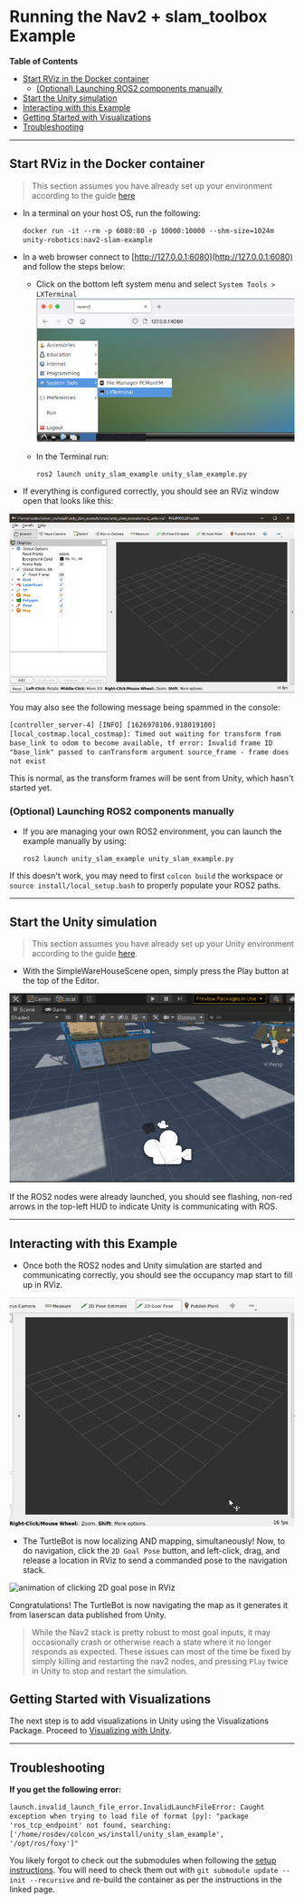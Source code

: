 # Running the Nav2 + slam_toolbox Example

**Table of Contents**
- [Start RViz in the Docker container](#start-rviz-in-the-docker-container)
    - [(Optional) Launching ROS2 components manually](#optional-launching-ros2-components-manually)
- [Start the Unity simulation](#start-the-unity-simulation)
- [Interacting with this Example](#interacting-with-this-example)
- [Getting Started with Visualizations](#getting-started-with-visualizations)
- [Troubleshooting](#troubleshooting)

---

## Start RViz in the Docker container
>This section assumes you have already set up your environment according to the guide [here](dev_env_setup.md)

- In a terminal on your host OS, run the following:

    ```
    docker run -it --rm -p 6080:80 -p 10000:10000 --shm-size=1024m unity-robotics:nav2-slam-example
    ```

- In a web browser connect to [http://127.0.0.1:6080](http://127.0.0.1:6080) and follow the steps below:

    - Click on the bottom left system menu and select `System Tools > LXTerminal`
      ![connecting to the docker container](images/start_docker_vnc.png)

    - In the Terminal run:
      ```
      ros2 launch unity_slam_example unity_slam_example.py
      ```
- If everything is configured correctly, you should see an RViz window open that looks like this:


![Blank, pre-configured RViz window](images/rviz_blank.png)

You may also see the following message being spammed in the console:
```
[controller_server-4] [INFO] [1626978106.918019100] [local_costmap.local_costmap]: Timed out waiting for transform from base_link to odom to become available, tf error: Invalid frame ID "base_link" passed to canTransform argument source_frame - frame does not exist
```
This is normal, as the transform frames will be sent from Unity, which hasn't started yet.

### (Optional) Launching ROS2 components manually
- If you are managing your own ROS2 environment, you can launch the example manually by using:
    ```
    ros2 launch unity_slam_example unity_slam_example.py
    ```
If this doesn't work, you may need to first `colcon build` the workspace or `source install/local_setup.bash` to properly populate your ROS2 paths.


---

## Start the Unity simulation
>This section assumes you have already set up your Unity environment according to the guide [here](unity_project.md).

- With the SimpleWareHouseScene open, simply press the Play button at the top of the Editor.

![animation of Play button being pressed and simulation starting](images/start_unity.gif)

If the ROS2 nodes were already launched, you should see flashing, non-red arrows in the top-left HUD to indicate Unity is communicating with ROS.

---

## Interacting with this Example
- Once both the ROS2 nodes and Unity simulation are started and communicating correctly, you should see the occupancy map start to fill up in RViz.

![animation of RViz rendering occupancy map and laser scans](images/start_rviz.gif)

- The TurtleBot is now localizing AND mapping, simultaneously!  Now, to do navigation, click the `2D Goal Pose` button, and left-click, drag, and release a location in RViz to send a commanded pose to the navigation stack.


![animation of clicking 2D goal pose in RViz](images/goal_pose.gif)

Congratulations! The TurtleBot is now navigating the map as it generates it from laserscan data published from Unity.

> While the Nav2 stack is pretty robust to most goal inputs, it may occasionally crash or otherwise reach a state where it no longer responds as expected. These issues can most of the time be fixed by simply killing and restarting the nav2 nodes, and pressing `Play` twice in Unity to stop and restart the simulation.

## Getting Started with Visualizations

The next step is to add visualizations in Unity using the Visualizations Package. Proceed to [Visualizing with Unity](unity_viz.md).

---

## Troubleshooting

**If you get the following error:**
```
launch.invalid_launch_file_error.InvalidLaunchFileError: Caught exception when trying to load file of format [py]: "package 'ros_tcp_endpoint' not found, searching: ['/home/rosdev/colcon_ws/install/unity_slam_example', '/opt/ros/foxy']"
```
You likely forgot to check out the submodules when following the [setup instructions](dev_env_setup.md). You will need to check them out with `git submodule update --init --recursive` and re-build the container as per the instructions in the linked page.
